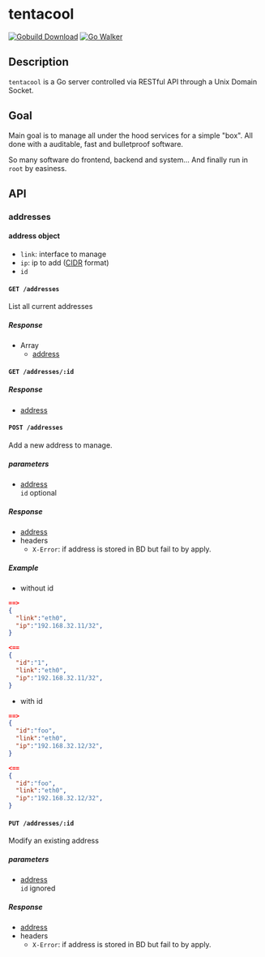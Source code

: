# tentacool
[![Gobuild Download](https://img.shields.io/badge/gobuild-download-green.svg?style=flat)](http://gobuild.io/github.com/optiflows/tentacool)
[![Go Walker](https://img.shields.io/badge/GoWalker-Doc-blue.svg?style=flat)](https://gowalker.org/github.com/optiflows/tentacool)

## Description

`tentacool` is a Go server controlled via RESTful API through a Unix Domain Socket.

## Goal

Main goal is to manage all under the hood services for a simple "box".
All done with a auditable, fast and bulletproof software.

So many software do frontend, backend and system... And finally run in `root` by easiness.

## API

### addresses

#### <a name="address"></a>address object

* `link`: interface to manage
* `ip`: ip to add ([CIDR](http://en.wikipedia.org/wiki/Classless_Inter-Domain_Routing) format)
* `id`

#### `GET /addresses`

List all current addresses

##### Response

* Array
  * [address](#address)


#### `GET /addresses/:id`

##### Response

* [address](#address)

#### `POST /addresses`

Add a new address to manage.

##### parameters

* [address](#address)  
`id` optional

##### Response

* [address](#address)
* headers
  * `X-Error`: if address is stored in BD but fail to by apply.

##### Example

* without id
```json
==>
{
  "link":"eth0",
  "ip":"192.168.32.11/32",
}
```
```json
<==
{
  "id":"1",
  "link":"eth0",
  "ip":"192.168.32.11/32",
}
```
* with id
```json
==>
{
  "id":"foo",
  "link":"eth0",
  "ip":"192.168.32.12/32",
}
```
```json
<==
{
  "id":"foo",
  "link":"eth0",
  "ip":"192.168.32.12/32",
}
```

#### `PUT /addresses/:id`

Modify an existing address

##### parameters

* [address](#address)  
`id` ignored

##### Response

* [address](#address)
* headers
  * `X-Error`: if address is stored in BD but fail to by apply.

